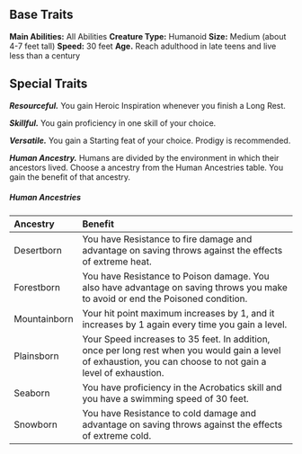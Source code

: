 ## Base Traits

**Main Abilities:** All Abilities
**Creature Type:** Humanoid
**Size:** Medium (about 4-7 feet tall)
**Speed:** 30 feet
**Age.** Reach adulthood in late teens and live less than a century


## Special Traits

***Resourceful.*** You gain Heroic Inspiration whenever you finish a Long Rest.

***Skillful.*** You gain proficiency in one skill of your choice.

***Versatile.*** You gain a Starting feat of your choice. Prodigy is recommended.

***Human Ancestry.*** Humans are divided by the environment in which their ancestors lived. Choose a ancestry from the Human Ancestries table. You gain the benefit of that ancestry.

##### Human Ancestries
| Ancestry     | Benefit                                                                                                                                                       |
| :----------- | :------------------------------------------------------------------------------------------------------------------------------------------------------------ |
| Desertborn   | You have Resistance to fire damage and advantage on saving throws against the effects of extreme heat.                                                        |
| Forestborn   | You have Resistance to Poison damage. You also have advantage on saving throws you make to avoid or end the Poisoned condition.                               |
| Mountainborn | Your hit point maximum increases by 1, and it increases by 1 again every time you gain a level.                                                               |
| Plainsborn   | Your Speed increases to 35 feet. In addition, once per long rest when you would gain a level of exhaustion, you can choose to not gain a level of exhaustion. |
| Seaborn      | You have proficiency in the Acrobatics skill and you have a swimming speed of 30 feet.                                                                        |
| Snowborn     | You have Resistance to cold damage and advantage on saving throws against the effects of extreme cold.                                                        |








